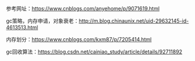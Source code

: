 参考网址：https://www.cnblogs.com/anyehome/p/9071619.html

gc策略，内存申请，对象衰老：http://m.blog.chinaunix.net/uid-29632145-id-4613513.html

内存划分：https://www.cnblogs.com/kxm87/p/7205414.html

gc回收算法：https://blog.csdn.net/cainiao_study/article/details/92711892


